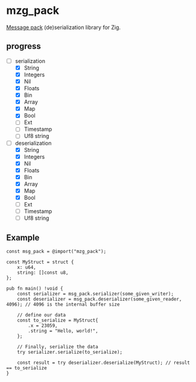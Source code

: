 # mzg_pack

[Message pack](https://https://msgpack.org/) (de)serialization library for Zig.

## progress
- [ ] serialization
	- [x] String
	- [x] Integers
	- [x] Nil
	- [x] Floats
	- [x] Bin
	- [x] Array
	- [x] Map
	- [x] Bool
	- [ ] Ext
	- [ ] Timestamp
	- [ ] Uf8 string 
- [ ] deserialization
	- [x] String
	- [x] Integers
	- [x] Nil
	- [x] Floats
	- [x] Bin
	- [x] Array
	- [x] Map
	- [x] Bool
	- [ ] Ext
	- [ ] Timestamp
	- [ ] Uf8 string 

## Example
```zig
const msg_pack = @import("mzg_pack");

const MyStruct = struct {
    x: u64,
    string: []const u8,
};

pub fn main() !void {
    const serializer = msg_pack.serializer(some_given_writer);
    const deserializer = msg_pack.deserializer(some_given_reader, 4096); // 4096 is the internal buffer size
    
    // define our data
    const to_serialize = MyStruct{
        .x = 23059,
        .string = "Hello, world!",
    };

    // Finally, serialize the data
    try serializer.serialize(to_serialize);
    
    const result = try deserializer.deserialize(MyStruct); // result == to_serialize
}
```

